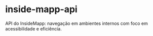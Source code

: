 # inside-mapp-api
API do InsideMapp: navegação em ambientes internos com foco em acessibilidade e eficiência.
